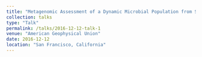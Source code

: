 ```yaml
---
title: "Metagenomic Assessment of a Dynamic Microbial Population from Subseafloor Aquifer Fluids in the Cold, Oxygenated Crust"
collection: talks
type: "Talk"
permalink: /talks/2016-12-12-talk-1
venue: "American Geophysical Union"
date: 2016-12-12
location: "San Francisco, California"
---
```

